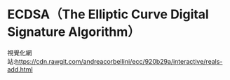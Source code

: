 # ECDSA（The Elliptic Curve Digital Signature Algorithm）

視覺化網站:https://cdn.rawgit.com/andreacorbellini/ecc/920b29a/interactive/reals-add.html

